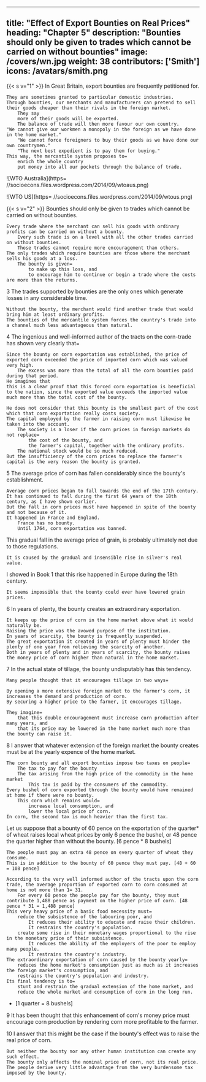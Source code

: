 
---
title: "Effect of Export Bounties on Real Prices"
heading: "Chapter 5"
description: "Bounties should only be given to trades which cannot be carried on without bounties"
image: /covers/wn.jpg
weight: 38
contributors: ['Smith']
icons: /avatars/smith.png
--- 



{{< s v="1" >}} In Great Britain, export bounties are frequently petitioned for.

    They are sometimes granted to particular domestic industries.
    Through bounties, our merchants and manufacturers can pretend to sell their goods cheaper than their rivals in the foreign market.
        They say
        more of their goods will be exported.
        The balance of trade will then more favour our own country.
    "We cannot give our workmen a monopoly in the foreign as we have done in the home market."
        "We cannot force foreigners to buy their goods as we have done our own countrymen."
        "The next best expedient is to pay them for buying."
    This way, the mercantile system proposes to= 
        enrich the whole country
        put money into all our pockets through the balance of trade.

![WTO Australia](https= //socioecons.files.wordpress.com/2014/09/wtoaus.png)

![WTO US](https= //socioecons.files.wordpress.com/2014/09/wtous.png)


{{< s v="2" >}} Bounties should only be given to trades which cannot be carried on without bounties.

    Every trade where the merchant can sell his goods with ordinary profits can be carried on without a bounty.
        Every such trade is on a level with all the other trades carried on without bounties.
        Those trades cannot require more encouragement than others.
    The only trades which require bounties are those where the merchant sells his goods at a loss.
        The bounty is given= 
            to make up this loss, and
            to encourage him to continue or begin a trade where the costs are more than the returns.

3 The trades supported by bounties are the only ones which generate losses in any considerable time.

    Without the bounty, the merchant would find another trade that would bring him at least ordinary profits.
    The bounties of the mercantile system forces the country's trade into a channel much less advantageous than natural.

4 The ingenious and well-informed author of the tracts on the corn-trade has shown very clearly that= 

    Since the bounty on corn exportation was established, the price of exported corn exceeded the price of imported corn which was valued very high.
        The excess was more than the total of all the corn bounties paid during that period.
    He imagines that
    this is a clear proof that this forced corn exportation is beneficial to the nation, since the exported value exceeds the imported value much more than the total cost of the bounty.

    He does not consider that this bounty is the smallest part of the cost which that corn exportation really costs society.
    The capital employed by the farmer in raising corn must likewise be taken into the account.
        The society is a loser if the corn prices in foreign markets do not replace= 
            the cost of the bounty, and
            the farmer's capital, together with the ordinary profits.
        The national stock would be so much reduced.
    But the insufficiency of the corn prices to replace the farmer's capital is the very reason the bounty is granted.

5 The average price of corn has fallen considerably since the bounty's establishment.

    Average corn prices began to fall towards the end of the 17th century.
    It has continued to fall during the first 64 years of the 18th century, as I have shown earlier.
    But the fall in corn prices must have happened in spite of the bounty and not because of it.
    It happened in France and England.
        France has no bounty.
        Until 1764, corn exportation was banned.

This gradual fall in the average price of grain, is probably ultimately not due to those regulations.

    It is caused by the gradual and insensible rise in silver's real value.

I showed in Book 1 that this rise happened in Europe during the 18th century.

    It seems impossible that the bounty could ever have lowered grain prices.

6 In years of plenty, the bounty creates an extraordinary exportation.

    It keeps up the price of corn in the home market above what it would naturally be.
    Raising the price was the avowed purpose of the institution.
    In years of scarcity, the bounty is frequently suspended.
    The great exportation it created in years of plenty must hinder the plenty of one year from relieving the scarcity of another.
    Both in years of plenty and in years of scarcity, the bounty raises the money price of corn higher than natural in the home market.

7 In the actual state of tillage, the bounty undisputably has this tendency.

    Many people thought that it encourages tillage in two ways= 

    By opening a more extensive foreign market to the farmer's corn, it increases the demand and production of corn.
    By securing a higher price to the farmer, it encourages tillage.

    They imagine= 
        that this double encouragement must increase corn production after many years, and
        that its price may be lowered in the home market much more than the bounty can raise it.

8 I answer that whatever extension of the foreign market the bounty creates must be at the yearly expence of the home market.

    The corn bounty and all export bounties impose two taxes on people= 
        The tax to pay for the bounty
        The tax arising from the high price of the commodity in the home market
            This tax is paid by the consumers of the commodity.
    Every bushel of corn exported through the bounty would have remained at home if there were no bounty.
        This corn which remains would= 
            increase local consumption, and
            lower the local price of corn.
    In corn, the second tax is much heavier than the first tax.

Let us suppose that a bounty of 60 pence on the exportation of the quarter* of wheat raises local wheat prices by only 6 pence the bushel, or 48 pence the quarter higher than without the bounty. [6 pence * 8 bushels]

    The people must pay an extra 48 pence on every quarter of wheat they consume.
    This is in addition to the bounty of 60 pence they must pay. [48 + 60 = 108 pence]

    According to the very well informed author of the tracts upon the corn trade, the average proportion of exported corn to corn consumed at home is not more than 1= 31.
        For every 60 pence the people pay for the bounty, they must contribute 1,488 pence as payment on the higher price of corn. [48 pence * 31 = 1,488 pence]
    This very heavy price of a basic food necessity must= 
        reduce the subsistence of the labouring poor, and
            It reduces their ability to educate and raise their children.
            It restrains the country's population.
        create some rise in their monetary wages proportional to the rise in the monetary price of their subsistence.
            It reduces the ability of the employers of the poor to employ many people.
            It restrains the country's industry.
    The extraordinary exportation of corn caused by the bounty yearly= 
        reduces the home market's consumption just as much as it increases the foreign market's consumption, and
        restrains the country's population and industry.
    Its final tendency is to= 
        stunt and restrain the gradual extension of the home market, and
        reduce the whole market and consumption of corn in the long run.

* [1 quarter = 8 bushels]

9 It has been thought that this enhancement of corn's money price must encourage corn production by rendering corn more profitable to the farmer.

10 I answer that this might be the case if the bounty's effect was to raise the real price of corn.

    But neither the bounty nor any other human institution can create any such effect.
    The bounty only affects the nominal price of corn, not its real price.
    The people derive very little advantage from the very burdensome tax imposed by the bounty.
